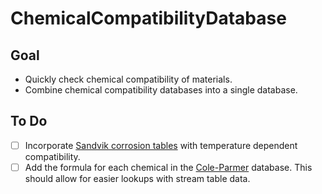 # ChemicalCompatibilityDatabase

## Goal

- Quickly check chemical compatibility of materials.
- Combine chemical compatibility databases into a single database.

## To Do

- [ ] Incorporate [Sandvik corrosion tables]("https://www.materials.sandvik/en/materials-center/corrosion-tables/") with temperature dependent compatibility.
- [ ] Add the formula for each chemical in the [Cole-Parmer]("https://www.coleparmer.com/Chemical-Resistance") database. This should allow for easier lookups with stream table data.
